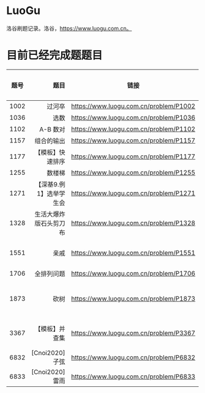 # LuoGu
洛谷刷题记录。洛谷，https://www.luogu.com.cn。

# 目前已经完成题题目
| 题号        | 题目                                  |  链接                                           |  知识点 |
| --------   | -----:                                | :----:                                         | :-----:  |
| 1002       | 过河卒                         |   https://www.luogu.com.cn/problem/P1002    ||
| 1036        | 选数                                |   https://www.luogu.com.cn/problem/P1036    ||
| 1102        | A-B 数对                                  |   https://www.luogu.com.cn/problem/P1102    ||
| 1157        | 组合的输出                            |   https://www.luogu.com.cn/problem/P1157   ||
| 1177        | 【模板】快速排序                            |   https://www.luogu.com.cn/problem/P1177   ||
| 1255        | 数楼梯                            |   https://www.luogu.com.cn/problem/P1255   ||
| 1271        | 【深基9.例1】选举学生会                            |   https://www.luogu.com.cn/problem/P1271   ||
| 1328        | 生活大爆炸版石头剪刀布                            |   https://www.luogu.com.cn/problem/P1328   ||
| 1551        | 亲戚                            |   https://www.luogu.com.cn/problem/P1551   | 并查集 |
| 1706        | 全排列问题                            |   https://www.luogu.com.cn/problem/P1706   ||
| 1873        | 砍树                            |   https://www.luogu.com.cn/problem/P1873   | 二分查找 |
| 3367        | 【模板】并查集                            |   https://www.luogu.com.cn/problem/P3367   | 并查集  |
| 6832        | [Cnoi2020]子弦                          |   https://www.luogu.com.cn/problem/P6832   ||
| 6833        | [Cnoi2020]雷雨                            |   https://www.luogu.com.cn/problem/P6833   ||